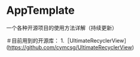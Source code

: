 # AppTemplate
一个各种开源项目的使用方法详解（持续更新）

＃目前用到的开源库：
1.［UltimateRecyclerView］(https://github.com/cymcsg/UltimateRecyclerView)
